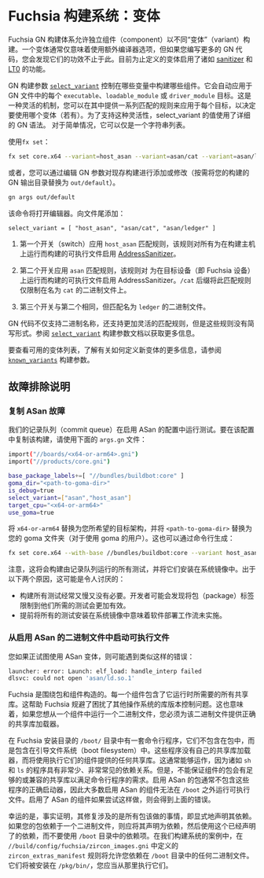 <!-- 
# Fuchsia Build System: Variants
 -->
# Fuchsia 构建系统：变体

<!-- 
The Fuchsia GN build machinery allows for separate components to be built
in different "variants".  A variant usually just means using extra compiler
options, but they can do more than that if you write some more GN code.
The variants defined so far enable things like
[sanitizers](https://github.com/google/sanitizers/wiki) and
[LTO](https://llvm.org/docs/LinkTimeOptimization.html).
 -->
Fuchsia GN 构建体系允许独立组件（component）以不同“变体”（variant）构建。一个变体通常仅意味着使用额外编译器选项，但如果您编写更多的 GN 代码，您会发现它们的功效不止于此。目前为止定义的变体启用了诸如 [sanitizer](https://github.com/google/sanitizers/wiki) 和 [LT0](https://llvm.org/docs/LinkTimeOptimization.html) 的功能。

<!-- 
The GN build argument
[`select_variant`](/docs/gen/build_arguments.md#select_variant)
controls which components are built in which variants.  It applies
automatically to every `executable`, `loadable_module`, or `driver_module`
target in GN files.  It's a flexible mechanism in which you give a list of
matching rules to apply to each target to decide which variant to use (if
any).  To support this flexibility, the value for `select_variant` uses a
detailed GN syntax.  For simple cases, this can just be a list of strings.

Using `fx set`:
 -->
GN 构建参数 [`select_variant`](/docs/gen/build_arguments.md#select_variant) 控制在哪些变量中构建哪些组件。它会自动应用于 GN 文件中的每个 `executable`、`loadable_module` 或 `driver_module` 目标。这是一种灵活的机制，您可以在其中提供一系列匹配的规则来应用于每个目标，以决定要使用哪个变体（若有）。为了支持这种灵活性，select_variant 的值使用了详细的 GN 语法。 对于简单情况，它可以仅是一个字符串列表。

使用`fx set`：

```sh
fx set core.x64 --variant=host_asan --variant=asan/cat --variant=asan/ledger
```

<!-- 
Alternatively, you can add or modify the variants on an existing build by
editing the GN args (substituting your build's GN output directory
for `out/default` as necessary):
 -->
或者，您可以通过编辑 GN 参数对现存构建进行添加或修改（按需将您的构建的 GN 输出目录替换为 `out/default`）。

```sh
gn args out/default
```

<!-- 
That command will bring up an editor. Append to that file:
 -->
该命令将打开编辑器。向文件尾添加：

```
select_variant = [ "host_asan", "asan/cat", "asan/ledger" ]
```

<!-- 
 1. The first switch applies the `host_asan` matching rule, which enables
    [AddressSanitizer](https://clang.llvm.org/docs/AddressSanitizer.html)
    for all the executables built to run on the build host.

 2. The second switch applies the `asan` matching rule, which enables
    AddressSanitizer for executables built to run on the target (i.e. the
    Fuchsia device).  The `/cat` suffix constrains this matching rule only
    to the binary named `cat`.

 3. The third switch is like the second, but matches the binary named `ledger`.
 -->
 1. 第一个开关（switch）应用 `host_asan` 匹配规则，该规则对所有为在构建主机上运行而构建的可执行文件启用 [AddressSanitizer](https://clang.llvm.org/docs/AddressSanitizer.html)。

 2. 第二个开关应用 `asan` 匹配规则，该规则对 为在目标设备（即 Fuchsia 设备）上运行而构建的可执行文件启用 AddressSanitizer。`/cat` 后缀将此匹配规则仅限制在名为 `cat` 的二进制文件上。

 3. 第三个开关与第二个相同，但匹配名为 `ledger` 的二进制文件。

<!-- 
The GN code supports much more flexible matching rules than just the binary
name, but there are no shorthands for those. See the
[`select_variant`](/docs/gen/build_arguments.md#select_variant)
build argument documentation for more details.

To see the list of variants available and learn more about how to define
new ones, see the
[`known_variants`](/docs/gen/build_arguments.md#known_variants)
build argument.
 -->
GN 代码不仅支持二进制名称，还支持更加灵活的匹配规则，但是这些规则没有简写形式。参阅 [`select_variant`](/docs/gen/build_arguments.md#select_variant) 构建参数文档以获取更多信息。

要查看可用的变体列表，了解有关如何定义新变体的更多信息，请参阅 [`known_variants`](/docs/gen/build_arguments.md#known_variants) 构建参数。

<!-- 
## Troubleshooting notes
 -->
## 故障排除说明

<!-- 
### Replicating ASan failures
 -->
### 复制 ASan 故障

<!-- 
Our commit queue runs tests in an ASan-enabled configuration. To replicate the
build in this configuration, use the following `args.gn` file:
 -->
我们的记录队列（commit queue）在启用 ASan 的配置中运行测试。要在该配置中复制该构建，请使用下面的 `args.gn` 文件：


```sh
import("//boards/<x64-or-arm64>.gni")
import("//products/core.gni")

base_package_labels+=[ "//bundles/buildbot:core" ]
goma_dir="<path-to-goma-dir>"
is_debug=true
select_variant=["asan","host_asan"]
target_cpu="<x64-or-arm64>"
use_goma=true
```

<!-- 
Replace `x64-or-arm64` with your desired target architecture, and replace
`<path-to-goma-dir>` with the path to your goma dir (for those who use goma). This
can also be generated from the command line with:
 -->
将 `x64-or-arm64` 替换为您所希望的目标架构，并将 `<path-to-goma-dir>` 替换为您的 goma 文件夹（对于使用 goma 的用户）。这也可以通过命令行生成：

```sh
fx set core.x64 --with-base //bundles/buildbot:core --variant host_asan --variant asan --goma
```

<!-- 
Note that this will build all of the tests that are run by the commit queue and
install them in the system image. This may be undesirable for two reasons:

 * Building all of the tests is typically slow and unnecessary. Developers may
   find it more effective to limit the package labels to the tests they need.
 * Installing all of the tests in the system image ahead of time means that the
   software deployment workflow does not get exercised.
 -->
注意，这将会构建由记录队列运行的所有测试，并将它们安装在系统镜像中。出于以下两个原因，这可能是令人讨厌的：

 * 构建所有测试经常又慢又没有必要。开发者可能会发现将包（package）标签限制到他们所需的测试会更加有效。
 * 提前将所有的测试安装在系统镜像中意味着软件部署工作流未实施。

<!-- 
### Launching executables from within ASan-enabled binaries
 -->
### 从启用 ASan 的二进制文件中启动可执行文件

<!-- 
If you are trying to use the ASan variant, you may encounter an error that looks
like this:
 -->
您如果正试图使用 ASan 变体，则可能遇到类似这样的错误：

```sh
launcher: error: Launch: elf_load: handle_interp failed
dlsvc: could not open 'asan/ld.so.1'
```

<!-- 
Fuchsia is structured around packages and components. Each component contains
all of the shared libraries it needs to run. This helps Fuchsia avoid library
versioning issues that plague other operating systems. It also means that, if
you want to run a binary from within a component, you must provide the
appropriate shared library loader for that binary.
 -->
Fuchsia 是围绕包和组件构造的。每一个组件包含了它运行时所需要的所有共享库。这帮助 Fuchsia 规避了困扰了其他操作系统的库版本控制问题。这也意味着，如果您想从一个组件中运行一个二进制文件，您必须为该二进制文件提供正确的共享库加载器。

<!-- 
There are a set of command line programs located in the `/boot/` directory of
Fuchsia installs that are not contained in packages, but in the boot filesystem.
These programs do not have their own shared library loader, and will use
whatever shared libraries the component executing them provides. This normally
works, as programs like `sh` and `ls` have very minimal, very common
dependencies. However, there's no guarantee that the component's package will
have sufficient or compatible shared libraries for the command line program's
needs. ASan-enabled packages usually do not contain the right launcher for these
programs, so most ASan-enabled components cannot run executables out of
`/boot`. If an ASan-enabled component tries to do so, it gets the error above.
 -->
在 Fuchsia 安装目录的 `/boot/` 目录中有一套命令行程序，它们不包含在包中，而是包含在引导文件系统（boot filesystem）中。这些程序没有自己的共享库加载器，而将使用执行它们的组件提供的任何共享库。这通常能够运作，因为诸如 `sh` 和 `ls` 的程序具有非常少、非常常见的依赖关系。但是，不能保证组件的包会有足够的或兼容的共享库以满足命令行程序的需求。启用 ASan 的包通常不包含这些程序的正确启动器，因此大多数启用 ASan 的组件无法在 `/boot` 之外运行可执行文件。启用了 ASan 的组件如果尝试这样做，则会得到上面的错误。

<!-- 
Fortunately, it turns out that the fix involves doing what all packages should
do anyway, which is to declare their dependencies explicitly. If your package
depends on a binary, it should declare it as a dependency, and then use that
declared dependency instead of the one in the `/boot` directory. In the case of
our build system, the `zircon_extras_manifest` rule defined in
`//build/config/fuchsia/zircon_images.gni` will allow you to depend on any of
the binaries found in the `/boot` directory. They will be installed in
`/pkg/bin/`, and you should execute them from there.
 -->
幸运的是，事实证明，其修复涉及的是所有包该做的事情，即显式地声明其依赖。如果您的包依赖于一个二进制文件，则应将其声明为依赖，然后使用这个已经声明了的依赖，而不要使用 `/boot` 目录中的依赖项。在我们构建系统的案例中，在 `//build/config/fuchsia/zircon_images.gni` 中定义的 `zircon_extras_manifest` 规则将允许您依赖在 `/boot` 目录中的任何二进制文件。它们将被安装在
`/pkg/bin/`，您应当从那里执行它们。
